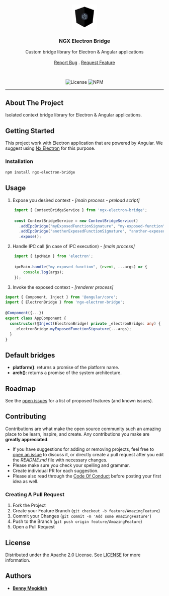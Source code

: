 <br/>
<p align="center">
  <a href="https://github.com/bennymeg/ngx-electron-bridge">
    <img src="https://raw.githubusercontent.com/bennymeg/ngx-electron-bridge/master/images/logo.png" alt="Logo" width="80" height="80">
  </a>

  <h3 align="center">NGX Electron Bridge</h3>

  <p align="center">
    Custom bridge library for Electron & Angular applications
    <br/>
    <br/>
    <a href="https://github.com/bennymeg/ngx-electron-bridge/issues">Report Bug</a>
    .
    <a href="https://github.com/bennymeg/ngx-electron-bridge/issues">Request Feature</a>
  </p>

  <br/>
  <div align="center">

  ![License](https://img.shields.io/github/license/bennymeg/ngx-electron-bridge)
  ![NPM](https://img.shields.io/npm/v/ngx-electron-bridge)
  
  </div>
</p>

<hr>

## About The Project

Isolated context bridge library for Electron & Angular applications.

## Getting Started

This project work with Electron application that are powered by Angular. We suggest using [Nx Electron](https://github.com/bennymeg/nx-electron) for this purpose.

### Installation

```sh
npm install ngx-electron-bridge
```

## Usage

1. Expose you desired context - _[main process - preload script]_ 
```ts
    import { ContextBridgeService } from 'ngx-electron-bridge';

    const ContextBridgeService = new ContextBridgeService()
      .addIpcBridge("myExposedFunctionSignature", "my-exposed-function")
      .addIpcBridge("anotherExposedFunctionSignature", "another-exposed-function")
      .expose();
```

2. Handle IPC call (in case of IPC execution) - _[main process]_
```ts
    import { ipcMain } from 'electron';

    ipcMain.handle("my-exposed-function", (event, ...args) => {
        console.log(args);
    });
```

3. Invoke the exposed context - _[renderer process]_
```ts
import { Component, Inject } from '@angular/core';
import { ElectronBridge } from 'ngx-electron-bridge';

@Component({...})
export class AppComponent {
  constructor(@Inject(ElectronBridge) private _electronBridge: any) {
    _electronBridge.myExposedFunctionSignature(...args);
  }
}
```

## Default bridges
- **platform()**: returns a promise of the platform name.
- **arch()**: returns a promise of the system architecture.

## Roadmap

See the [open issues](https://github.com/bennymeg/ngx-electron-bridge/issues) for a list of proposed features (and known issues).

## Contributing

Contributions are what make the open source community such an amazing place to be learn, inspire, and create. Any contributions you make are **greatly appreciated**.
* If you have suggestions for adding or removing projects, feel free to [open an issue](https://github.com/bennymeg/ngx-electron-bridge/issues/new) to discuss it, or directly create a pull request after you edit the *README.md* file with necessary changes.
* Please make sure you check your spelling and grammar.
* Create individual PR for each suggestion.
* Please also read through the [Code Of Conduct](https://github.com/bennymeg/ngx-electron-bridge/blob/master/CODE_OF_CONDUCT.md) before posting your first idea as well.

### Creating A Pull Request

1. Fork the Project
2. Create your Feature Branch (`git checkout -b feature/AmazingFeature`)
3. Commit your Changes (`git commit -m 'Add some AmazingFeature'`)
4. Push to the Branch (`git push origin feature/AmazingFeature`)
5. Open a Pull Request

## License

Distributed under the Apache 2.0 License. See [LICENSE](https://github.com/bennymeg/ngx-electron-bridge/blob/master/LICENSE.md) for more information.

## Authors

* **[Benny Megidish](https://github.com/bennymeg/)**
